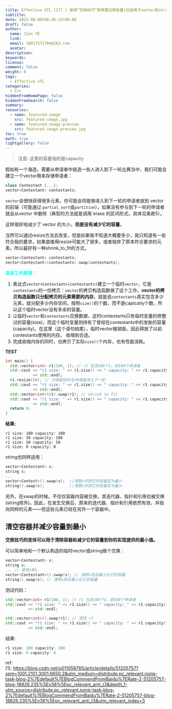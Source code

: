 ```yaml
---
title: Effective STL [17] | 使用“交换技巧”来修整过剩容量(仅适用于vector和string)
subtitle:
date: 2023-08-08T08:48:22+08:00
draft: false
author:
  name: Jian YE
  link:
  email: 18817571704@163.com
  avatar:
description:
keywords:
license:
comment: false
weight: 0
tags:
  - Effective STL
categories:
  - C++
hiddenFromHomePage: false
hiddenFromSearch: false
summary:
resources:
  - name: featured-image
    src: featured-image.jpg
  - name: featured-image-preview
    src: featured-image-preview.jpg
toc: true
math: true
lightgallery: false
---
```


> 注意: 这里的容量指的是capacity

假如有一个海选，需要从申请者中挑选一些人进入到下一轮比赛当中，我们可能会建立一个vector用来存储申请者：

```c++
class Contestant {...};
vector<Contestant> contestants;
```

`vector`会很快获得很多元素，你可能会将能够进入到下一轮的申请者放到 vector 的前端（可能通过 `partial_sort`或`partition`），如果没有参与到下一轮的申请者就会从vector 中删除（典型的方法就是调用 erase 的区间形式，具体见条款5）。

这样很好地减少了 vector 的大小，**但是没有减少它的容量**。

当然可以通过resize方法去改变，但是如果我不知道大概要多少，我只知道有一些符合我的要求，如果直接用resize可能大了很多，或者抛弃了原本符合要求的元素。所以最好有一种shrink_to_fit的方式。

```c++
vector<Contestant> contestants;
vector<Contestant>(contestants).swap(contestants);
```

<font color=Aqua>**具体工作原理：**</font>

 1. 表达式`vector<Contestant>(contestants)`建立一个临时`vector`，它是`contestants`的一份拷贝：`vector`的拷贝构造函数做了这个工作。**vector的拷贝构造函数只分配拷贝的元素需要的内存**，就是说`contestants`真实包含多少元素，就分配多少内存空间，按照`size()`的个数，而不是capicatiy个数，所以这个临时vector没有多余的容量。
 2. 让临时`vector`和`contestants`交换数据，这时contestants只有临时变量的修整过的容量(size)，而这个临时变量则持有了曾经在contestants中的发胀的容量(capacity)。在这里（这个语句结尾），临时vector被销毁，因此释放了以前contestants使用的内存。  收缩到合适。
 3. 完成收缩内存的同时，也拷贝了实际`size()`个内存，也有性能消耗。

**TEST**

```c++
int main() {
  std::vector<int> r1(100, 1); // r1 包含100个1，即100个申请者
  std::cout << "r1 size: " << r1.size() << " capacity: " << r1.capacity()
            << std::endl;
  r1.resize(50); // 只保留前50名申请者进入下一轮
  std::cout << "r1 size: " << r1.size() << " capacity: " << r1.capacity()
            << std::endl;
  std::vector<int>(r1).swap(r1); // shrink to fit
  std::cout << "r1 size: " << r1.size() << " capacity: " << r1.capacity()
            << std::endl;
  return 0;
}
```

**结果:**

```shell
r1 size: 100 capacity: 100
r1 size: 50 capacity: 100
r1 size: 50 capacity: 50
r1 size: 0 capacity: 0
```

string也同样适用：

```c++
vector<Contestant> v;
string s;
...
vector<Contest>().swap(v);	//清楚v并把它的容量变为最小
string().swap(s);			//清楚s并把它的容量变为最小
```

另外，在swap的时候，不仅仅容器内容被交换，其迭代器、指针和引用也被交换(string除外)。因此，在发生交换后，原来的迭代器、指针和引用依然有效，并指向同样的元素——但这些元素已经在另外一个容器中。

## 清空容器并减少容量到最小

**交换技巧的变体可以用于清除容器和减少它的容量到你的实现提供的最小值。**

可以简单地和一个默认构造的临时vector或string做个交换：

```c++
vector<Contestant> v;
string s;
... // 使用v和s
vector<Contestant>().swap(v); // 清除v而且最小化它的容量
string().swap(s); // 清除s而且最小化它的容量
```

测试代码：
```c++
std::vector<int> r1(100, 1); // r1 包含100个1，即100个申请者
std::cout << "r1 size: " << r1.size() << " capacity: " << r1.capacity()
          << std::endl;

std::vector<int>().swap(r1); // 清空 r1
std::cout << "r1 size: " << r1.size() << " capacity: " << r1.capacity()
          << std::endl;
```

结果:

```c++
r1 size: 100 capacity: 100
r1 size: 0 capacity: 0
```

ref:</br>
[1]. https://blog.csdn.net/u011058765/article/details/51205757?spm=1001.2101.3001.6650.2&utm_medium=distribute.pc_relevant.none-task-blog-2%7Edefault%7EBlogCommendFromBaidu%7ERate-2-51205757-blog-18826.235%5Ev38%5Epc_relevant_anti_t3&depth_1-utm_source=distribute.pc_relevant.none-task-blog-2%7Edefault%7EBlogCommendFromBaidu%7ERate-2-51205757-blog-18826.235%5Ev38%5Epc_relevant_anti_t3&utm_relevant_index=3

